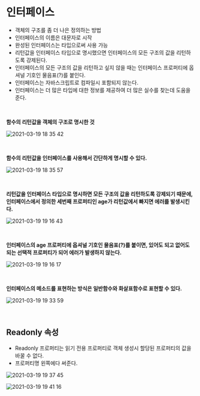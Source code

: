 # 인터페이스
- 객체의 구조를 좀 더 나은 정의하는 방법
- 인터페이스의 이름은 대문자로 시작
- 완성된 인터페이스는 타입으로써 사용 가능
- 리턴값을 인터페이스 타입으로 명시했으면 인터페이스의 모든 구조의 값을 리턴하도록 강제된다.
- 인터페이스의 모든 구조의 값을 리턴하고 싶지 않을 때는 인터페이스 프로퍼티에 옵셔널 기호인 물음표(?)를 붙인다.
- 인터페이스는 자바스크립트로 컴파일시 포함되지 않는다.
- 인터페이스는 더 많은 타입에 대한 정보를 제공하여 더 많은 실수를 찾는데 도움을 준다.
  
<br/>

**함수의 리턴값을 객체의 구조로 명시한 것**

![2021-03-19 18 35 42](https://user-images.githubusercontent.com/35294456/111760409-056dcb00-88e2-11eb-8939-e8e6ceb3a6a8.png)

<br/>

**함수의 리턴값을 인터페이스를 사용해서 간단하게 명시할 수 있다.**

![2021-03-19 18 35 57](https://user-images.githubusercontent.com/35294456/111760411-069ef800-88e2-11eb-9029-46481882a1f9.png)

<br/>

**리턴값을 인터페이스 타입으로 명시하면 모든 구조의 값을 리턴하도록 강제되기 때문에, 인터페이스에서 정의한 세번째 프로퍼티인 age가 리턴값에서 빠지면 에러를 발생시킨다.**

![2021-03-19 19 16 43](https://user-images.githubusercontent.com/35294456/111765387-a448f600-88e7-11eb-9cba-52366eb12fb7.png)

<br/>

**인터페이스의 age 프로퍼티에 옵셔널 기호인 물음표(?)를 붙이면, 있어도 되고 없어도 되는 선택적 프로퍼티가 되어 에러가 발생하지 않는다.**

![2021-03-19 19 16 17](https://user-images.githubusercontent.com/35294456/111765350-998e6100-88e7-11eb-9d99-81a5e25f3486.png)

<br/>

**인터페이스의 메소드를 표현하는 방식은 일반함수와 화살표함수로 표현할 수 있다.**

![2021-03-19 19 33 59](https://user-images.githubusercontent.com/35294456/111767436-11f62180-88ea-11eb-89e8-6471883b7ab1.png)

<br/>

## Readonly 속성
- Readonly 프로퍼티는 읽기 전용 프로퍼티로 객체 생성시 할당된 프로퍼티의 값을 바꿀 수 없다.
- 프로퍼티명 왼쪽에다 써준다.
 
![2021-03-19 19 37 45](https://user-images.githubusercontent.com/35294456/111767898-99dc2b80-88ea-11eb-8fea-a17095ecef4f.png)

![2021-03-19 19 41 16](https://user-images.githubusercontent.com/35294456/111768275-153ddd00-88eb-11eb-92c0-473bc3492b5f.png)